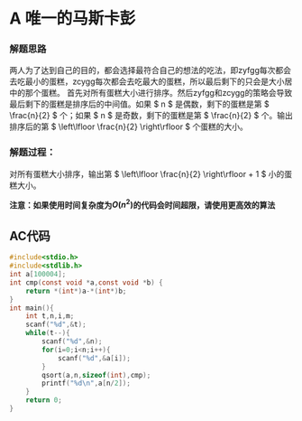 # A 唯一的马斯卡彭

### 解题思路

两人为了达到自己的目的，都会选择最符合自己的想法的吃法，即zyfgg每次都会去吃最小的蛋糕，zcygg每次都会去吃最大的蛋糕，所以最后剩下的只会是大小居中的那个蛋糕。
首先对所有蛋糕大小进行排序。然后zyfgg和zcygg的策略会导致最后剩下的蛋糕是排序后的中间值。如果 $ n $ 是偶数，剩下的蛋糕是第 $ \frac{n}{2} $ 个；如果 $ n $ 是奇数，剩下的蛋糕是第 $ \frac{n}{2} $ 个。输出排序后的第 $ \left\lfloor \frac{n}{2} \right\rfloor $ 个蛋糕的大小。

### 解题过程：

对所有蛋糕大小排序，输出第 $ \left\lfloor \frac{n}{2} \right\rfloor + 1 $ 小的蛋糕大小。

**注意：如果使用时间复杂度为$O(n^2)$的代码会时间超限，请使用更高效的算法**

## AC代码

```c
#include<stdio.h>
#include<stdlib.h>
int a[100004];
int cmp(const void *a,const void *b) {
	return *(int*)a-*(int*)b;
}
int main(){
    int t,n,i,m;
    scanf("%d",&t);
    while(t--){
        scanf("%d",&n);
        for(i=0;i<n;i++){
            scanf("%d",&a[i]);
        }
        qsort(a,n,sizeof(int),cmp);
        printf("%d\n",a[n/2]);
    }
    return 0;
}
```
